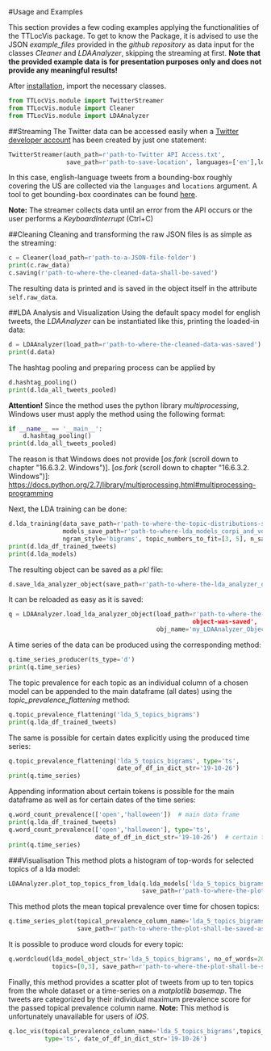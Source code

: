 #Usage and Examples

This section provides a few coding examples applying the functionalities of the TTLocVis package. To get to know the
Package, it is advised to use the JSON *example_files* provided in the *github repository* as data input for the 
classes *Cleaner* and *LDAAnalyzer*, skipping the streaming at first. __Note that the provided example data is for
presentation purposes only and does not provide any meaningful results!__   

After [installation], import the necessary classes.
```python
from TTLocVis.module import TwitterStreamer
from TTLocVis.module import Cleaner
from TTLocVis.module import LDAAnalyzer
```
[installation]: index.md#Installation

##Streaming
The Twitter data can be accessed easily when a [Twitter developer account] has been created by just one statement:
```python
TwitterStreamer(auth_path=r'path-to-Twitter API Access.txt',
                save_path=r'path-to-save-location', languages=['en'],locations=[-125,25,-65,48])
```
In this case, english-language tweets from a bounding-box roughly covering the US are collected via the `languages` 
and `locations` argument. A tool to get bounding-box coordinates can be found [here].
 
__Note:__ The streamer collects data until an error from the API occurs or the user performs a *KeyboardInterrupt* 
(Ctrl+C) 

[here]: https://boundingbox.klokantech.com/
[Twitter developer account]: https://developer.twitter.com/en

##Cleaning
Cleaning and transforming the raw JSON files is as simple as the streaming:
```python
c = Cleaner(load_path=r'path-to-a-JSON-file-folder')
print(c.raw_data)
c.saving(r'path-to-where-the-cleaned-data-shall-be-saved')
```
The resulting data is printed and is saved in the object itself in the attribute `self.raw_data`.

##LDA Analysis and Visualization
Using the default spacy model for english tweets, the *LDAAnalyzer* can be instantiated like this, printing the 
loaded-in data:
```python
d = LDAAnalyzer(load_path=r'path-to-where-the-cleaned-data-was-saved')
print(d.data)
```
The hashtag pooling and preparing process can be applied by
```python
d.hashtag_pooling()
print(d.lda_all_tweets_pooled)
```
__Attention!__ 
Since the method uses the python library *multiprocessing*, Windows user must apply the method using the following format:
```python
if __name__ == '__main__':
    d.hashtag_pooling()
print(d.lda_all_tweets_pooled)
```
The reason is that Windows does not provide [*os.fork* (scroll down to chapter "16.6.3.2. Windows")].
[*os.fork* (scroll down to chapter "16.6.3.2. Windows")]: https://docs.python.org/2.7/library/multiprocessing.html#multiprocessing-programming

Next, the LDA training can be done:
```python
d.lda_training(data_save_path=r'path-to-where-the-topic-distributions-shall-be-saved',
               models_save_path=r'path-to-where-lda_models_corpi_and_vocabulary-shall-be-saved',
               ngram_style='bigrams', topic_numbers_to_fit=[3, 5], n_saved_top_models=2)
print(d.lda_df_trained_tweets)
print(d.lda_models)
```
The resulting object can be saved as a *pkl* file: 
```python
d.save_lda_analyzer_object(save_path=r'path-to-where-the-lda_analyzer_object-shall-be-saved')
```
It can be reloaded as easy as it is saved:
```python
q = LDAAnalyzer.load_lda_analyzer_object(load_path=r'path-to-where-the-lda_analyzer_
                                                   object-was-saved',
                                         obj_name='my_LDAAnalyzer_Object.pkl') 
```
A time series of the data can be produced using the corresponding method:
```python
q.time_series_producer(ts_type='d')
print(q.time_series)
```
The topic prevalence for each topic as an individual column of a chosen model can be appended to the main dataframe
(all dates) using the *topic_prevalence_flattening* method:
```python
q.topic_prevalence_flattening('lda_5_topics_bigrams')
print(q.lda_df_trained_tweets)
```
The same is possible for certain dates explicitly using the produced time series:
```python
q.topic_prevalence_flattening('lda_5_topics_bigrams', type='ts',
                              date_of_df_in_dict_str='19-10-26')
print(q.time_series)
```
Appending information about certain tokens is possible for the main dataframe as well as for certain dates of the time
series:
```python
q.word_count_prevalence(['open','halloween'])  # main data frame
print(q.lda_df_trained_tweets)
q.word_count_prevalence(['open','halloween'], type='ts', 
                        date_of_df_in_dict_str='19-10-26')  # certain time series
print(q.time_series)
```
###Visualisation
This method plots a histogram of top-words for selected topics of a lda model:
```python
LDAAnalyzer.plot_top_topics_from_lda(q.lda_models['lda_5_topics_bigrams'], topics=[1,3],
                                     save_path=r'path-to-where-the-plot-shall-be-saved-as-pdf')
```
This method plots the mean topical prevalence over time for chosen topics:
```python
q.time_series_plot(topical_prevalence_column_name='lda_5_topics_bigrams',topics_to_plot=[0,2],
                   save_path=r'path-to-where-the-plot-shall-be-saved-as-pdf')      
```
It is possible to produce word clouds for every topic:
```python
q.wordcloud(lda_model_object_str='lda_5_topics_bigrams', no_of_words=20,
            topics=[0,3], save_path=r'path-to-where-the-plot-shall-be-saved-as-pdf')
```
Finally, this method provides a scatter plot of tweets from up to ten topics from the whole dataset or a time-series 
on a *matplotlib basemap*. The tweets are categorized by their individual maximum prevalence score for the passed topical
prevalence column name.
__Note:__ This method is unfortunately unavailable for users of *iOS*.
```python
q.loc_vis(topical_prevalence_column_name='lda_5_topics_bigrams',topics_to_plot=[0,1,2,3,4],
          type='ts', date_of_df_in_dict_str='19-10-26')
```









